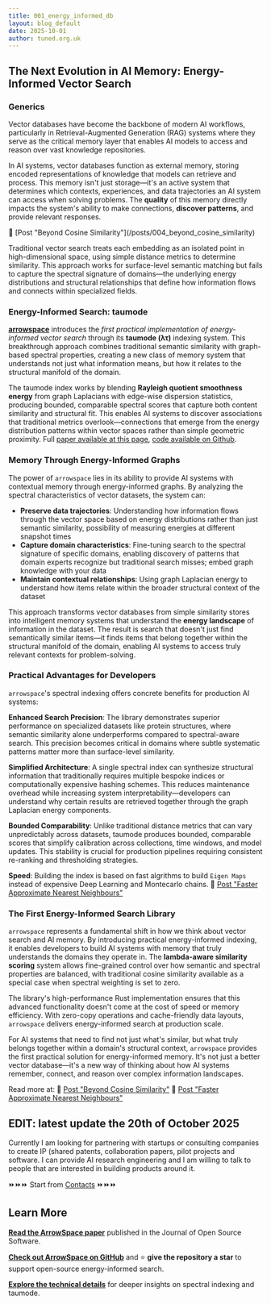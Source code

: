 ```yaml
---
title: 001_energy_informed_db
layout: blog_default
date: 2025-10-01
author: tuned.org.uk
---
```


## The Next Evolution in AI Memory: Energy-Informed Vector Search

### Generics

<p>Vector databases have become the backbone of modern AI workflows, particularly in Retrieval-Augmented Generation (RAG) systems where they serve as the critical memory layer that enables AI models to access and reason over vast knowledge repositories.</p>

<p>In AI systems, vector databases function as external memory, storing encoded representations of knowledge that models can retrieve and process. This memory isn't just storage—it's an active system that determines which contexts, experiences, and data trajectories an AI system can access when solving problems. The <strong>quality</strong> of this memory directly impacts the system's ability to make connections, <strong>discover patterns</strong>, and provide relevant responses.</p>  📜 [Post "Beyond Cosine Similarity"](/posts/004_beyond_cosine_similarity)

<p>Traditional vector search treats each embedding as an isolated point in high-dimensional space, using simple distance metrics to determine similarity. This approach works for surface-level semantic matching but fails to capture the spectral signature of domains—the underlying energy distributions and structural relationships that define how information flows and connects within specialized fields.</p>


### Energy-Informed Search: taumode

[**arrowspace**](https://www.tuned.org.uk/arrowspace-paper) introduces the *first practical implementation of energy-informed vector search* through its **taumode (λτ)** indexing system. This breakthrough approach combines traditional semantic similarity with graph-based spectral properties, creating a new class of memory system that understands not just what information means, but how it relates to the structural manifold of the domain.

The taumode index works by blending **Rayleigh quotient smoothness energy** from graph Laplacians with edge-wise dispersion statistics, producing bounded, comparable spectral scores that capture both content similarity and structural fit. This enables AI systems to discover associations that traditional metrics overlook—connections that emerge from the energy distribution patterns within vector spaces rather than simple geometric proximity. Full [paper available at this page](/arrowspace-paper), [code available on Github](https://github.com/Mec-iS/arrowspace-rs).

### Memory Through Energy-Informed Graphs

The power of `arrowspace` lies in its ability to provide AI systems with contextual memory through energy-informed graphs. By analyzing the spectral characteristics of vector datasets, the system can:

- **Preserve data trajectories**: Understanding how information flows through the vector space based on energy distributions rather than just semantic similarity, possibility of measuring energies at different snapshot times
- **Capture domain characteristics**: Fine-tuning search to the spectral signature of specific domains, enabling discovery of patterns that domain experts recognize but traditional search misses; embed graph knowledge with your data
- **Maintain contextual relationships**: Using graph Laplacian energy to understand how items relate within the broader structural context of the dataset

This approach transforms vector databases from simple similarity stores into intelligent memory systems that understand the **energy landscape** of information in the dataset. The result is search that doesn't just find semantically similar items—it finds items that belong together within the structural manifold of the domain, enabling AI systems to access truly relevant contexts for problem-solving.

### Practical Advantages for Developers

`arrowspace`'s spectral indexing offers concrete benefits for production AI systems:

**Enhanced Search Precision**: The library demonstrates superior performance on specialized datasets like protein structures, where semantic similarity alone underperforms compared to spectral-aware search. This precision becomes critical in domains where subtle systematic patterns matter more than surface-level similarity.

**Simplified Architecture**: A single spectral index can synthesize structural information that traditionally requires multiple bespoke indices or computationally expensive hashing schemes. This reduces maintenance overhead while increasing system interpretability—developers can understand why certain results are retrieved together through the graph Laplacian energy components.

**Bounded Comparability**: Unlike traditional distance metrics that can vary unpredictably across datasets, taumode produces bounded, comparable scores that simplify calibration across collections, time windows, and model updates. This stability is crucial for production pipelines requiring consistent re-ranking and thresholding strategies.

**Speed**: Building the index is based on fast algrithms to build `Eigen Maps` instead of expensive Deep Learning and Montecarlo chains. 📜 [Post "Faster Approximate Nearest Neighbours"](/posts/005_fast_approximate_nearest_neighbours)  

### The First Energy-Informed Search Library

`arrowspace` represents a fundamental shift in how we think about vector search and AI memory. By introducing practical energy-informed indexing, it enables developers to build AI systems with memory that truly understands the domains they operate in. The **lambda-aware similarity scoring** system allows fine-grained control over how semantic and spectral properties are balanced, with traditional cosine similarity available as a special case when spectral weighting is set to zero.

The library's high-performance Rust implementation ensures that this advanced functionality doesn't come at the cost of speed or memory efficiency. With zero-copy operations and cache-friendly data layouts, `arrowspace` delivers energy-informed search at production scale.

For AI systems that need to find not just what's similar, but what truly belongs together within a domain's structural context, `arrowspace` provides the first practical solution for energy-informed memory. It's not just a better vector database—it's a new way of thinking about how AI systems remember, connect, and reason over complex information landscapes.

Read more at:
📜 [Post "Beyond Cosine Similarity"](/posts/004_beyond_cosine_similarity)
📜 [Post "Faster Approximate Nearest Neighbours"](/posts/005_fast_approximate_nearest_neighbours)

EDIT: latest update the 20th of October 2025
---

Currently I am looking for partnering with startups or consulting companies to create IP (shared patents, collaboration papers, pilot projects and software. I can provide AI research engineering and I am willing to talk to people that are interested in building products around it.

⏩️⏩️⏩️ Start from [Contacts](/contact) ⏩️⏩️⏩️

## Learn More

**[Read the ArrowSpace paper](https://joss.theoj.org/papers/10.21105/joss.09002)** published in the Journal of Open Source Software.

**[Check out ArrowSpace on GitHub](https://github.com/Mec-iS/arrowspace-rs)** and ⭐️ **give the repository a star** to support open-source energy-informed search.

**[Explore the technical details](https://www.tuned.org.uk/arrowspace-paper)** for deeper insights on spectral indexing and taumode.



